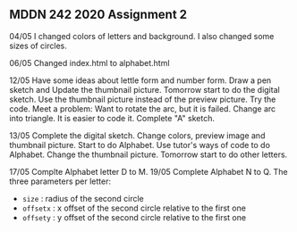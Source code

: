 ## MDDN 242 2020 Assignment 2

04/05 I changed colors of letters and background. I also changed some sizes of circles.

06/05 Changed index.html to alphabet.html

12/05 Have some ideas about lettle form and number form. Draw a pen sketch and Update the thumbnail picture. Tomorrow start to do the digital sketch.
Use the thumbnail picture instead of the preview picture.
Try the code. Meet a problem: Want to rotate the arc, but it is failed.
Change arc into triangle. It is easier to code it. Complete "A" sketch.

13/05 Complete the digital sketch.
Change colors, preview image and thumbnail picture.
Start to do Alphabet. Use tutor's ways of code to do Alphabet. Change the thumbnail picture. Tomorrow start to do other letters.

17/05 Complte Alphabet letter D to M.
19/05 Complete Alphabet N to Q.
The three parameters per letter:
  * `size` : radius of the second circle
  * `offsetx` : x offset of the second circle relative to the first one
  * `offsety` : y offset of the second circle relative to the first one
